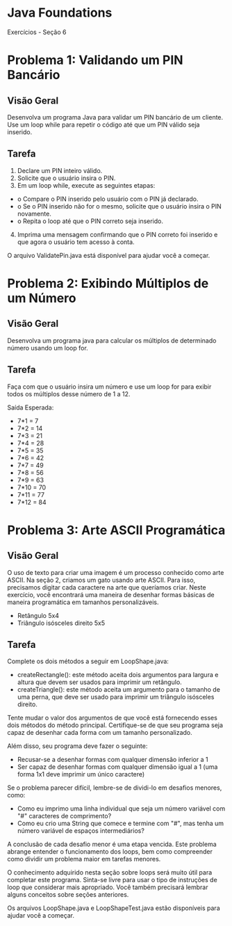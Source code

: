 # Java Foundations
Exercícios - Seção 6

# Problema 1: Validando um PIN Bancário
## Visão Geral

Desenvolva um programa Java para validar um PIN bancário de um cliente. Use um loop while para repetir o código até que um PIN válido seja inserido.
 
## Tarefa

1. Declare um PIN inteiro válido.
2. Solicite que o usuário insira o PIN.
3. Em um loop while, execute as seguintes etapas:
- o	Compare o PIN inserido pelo usuário com o PIN já declarado. 
- o	Se o PIN inserido não for o mesmo, solicite que o usuário insira o PIN novamente.
- o	Repita o loop até que o PIN correto seja inserido.
4. Imprima uma mensagem confirmando que o PIN correto foi inserido e que agora o usuário tem 
acesso à conta.
 
O arquivo ValidatePin.java está disponível para ajudar você a começar.

# Problema 2: Exibindo Múltiplos de um Número
## Visão Geral

Desenvolva um programa java para calcular os múltiplos de determinado número usando um loop for.

## Tarefa

Faça com que o usuário insira um número e use um loop for para exibir todos os múltiplos desse número 
de 1 a 12.

Saída Esperada:
- 7*1 = 7
- 7*2 = 14
- 7*3 = 21
- 7*4 = 28
- 7*5 = 35
- 7*6 = 42
- 7*7 = 49
- 7*8 = 56
- 7*9 = 63
- 7*10 = 70
- 7*11 = 77
- 7*12 = 84

# Problema 3: Arte ASCII Programática
## Visão Geral

O uso de texto para criar uma imagem é um processo conhecido como arte ASCII. Na seção 2, criamos um gato usando arte ASCII. Para isso, precisamos digitar cada caractere na arte que queríamos criar. Neste exercício, você encontrará uma maneira de desenhar formas básicas de maneira programática em tamanhos personalizáveis.

- Retângulo 5x4
- Triângulo isósceles direito 5x5

## Tarefa

Complete os dois métodos a seguir em LoopShape.java:
-	createRectangle(): este método aceita dois argumentos para largura e altura que devem ser usados para imprimir um retângulo.
-	createTriangle(): este método aceita um argumento para o tamanho de uma perna, que deve ser usado para imprimir um triângulo isósceles direito.

Tente mudar o valor dos argumentos de que você está fornecendo esses dois métodos do método principal. Certifique-se de que seu programa seja capaz de desenhar cada forma com um tamanho personalizado. 

Além disso, seu programa deve fazer o seguinte:
-	Recusar-se a desenhar formas com qualquer dimensão inferior a 1
-	Ser capaz de desenhar formas com qualquer dimensão igual a 1 (uma forma 1x1 deve imprimir 
um único caractere)

Se o problema parecer difícil, lembre-se de dividi-lo em desafios menores, como:
-	Como eu imprimo uma linha individual que seja um número variável com "#" caracteres de comprimento?
-	Como eu crio uma String que comece e termine com "#", mas tenha um número variável de espaços intermediários?

A conclusão de cada desafio menor é uma etapa vencida. Este problema abrange entender o funcionamento dos loops, bem como compreender como dividir um problema maior em tarefas menores.

O conhecimento adquirido nesta seção sobre loops será muito útil para completar este programa. Sinta-se livre para usar o tipo de instruções de loop que considerar mais apropriado. Você também precisará lembrar alguns conceitos sobre seções anteriores.  

Os arquivos LoopShape.java e LoopShapeTest.java estão disponíveis para ajudar você a começar.

